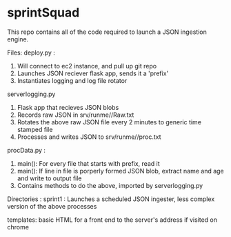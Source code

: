 # sprintSquad

This repo contains all of the code required to launch a JSON ingestion engine.

Files:
deploy.py :
1) Will connect to ec2 instance, and pull up git repo
2) Launches JSON reciever flask app, sends it a 'prefix'
3) Instantiates logging and log file rotator

serverlogging.py
1) Flask app that recieves JSON blobs
2) Records raw JSON in srv/runme/<prefix>/Raw.txt
3) Rotates the above raw JSON file every 2 minutes to generic time stamped file
4) Processes and writes JSON to srv/runme/<prefix>/proc.txt

procData.py :
1) main(): For every file that starts with prefix, read it
2) main(): If line in file is porperly formed JSON blob, extract name and age and write to output file
3) Contains methods to do the above, imported by serverlogging.py

Directories :
sprint1 : Launches a scheduled JSON ingester, less complex version of the above processes

templates: basic HTML for a front end to the server's address if visited on chrome
